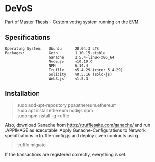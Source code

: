 # DeVoS
Part of Master Thesis - Custom voting system running on the EVM.

## Specifications
    Operating System:   Ubuntu      20.04.3 LTS
    Packages:           Geth        1.10.15-stable
                        Ganache     2.5.4-linux-x86_64
                        Node.js     v10.19.0
                        NPM         6.14.4
                        Truffle     v5.4.29 (core: 5.4.29)
                        Solidity    v0.5.16 (solc-js)
                        Web3.js     v1.5.3

## Installation

> sudo add-apt-repository ppa:ethereum/ethereum\
> sudo apt install ethereum nodejs npm\
> sudo npm install -g truffle

Also, download Ganache from https://trufflesuite.com/ganache/ and run
.APPIMAGE as executable.
Apply Ganache-Configurations to Network specifications in truffle-config.js and deploy given contracts using
> truffle migrate

If the transactions are registered correctly, everything is set.